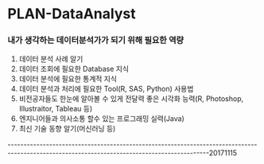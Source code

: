 # PLAN-DataAnalyst
### 내가 생각하는 데이터분석가가 되기 위해 필요한 역량



1. 데이터 분석 사례 알기
2. 데이터 조회에 필요한 Database 지식
3. 데이터 분석에 필요한 통계적 지식
4. 데이터 분석과 처리에 필요한 Tool(R, SAS, Python) 사용법
5. 비전공자들도 한눈에 알아볼 수 있게 전달력 좋은 시각화 능력(R, Photoshop, Illustraitor, Tableau 등)
6. 엔지니어들과 의사소통 할수 있는 프로그래밍 실력(Java)
7. 최신 기술 동향 알기(머신러닝 등)

---------------------------------------------------------------------------------------------------------------------------------------------20171115